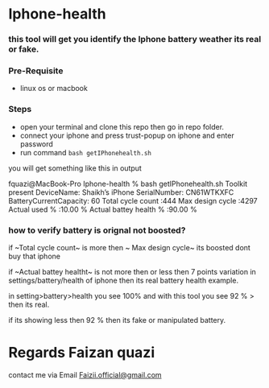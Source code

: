 # Iphone-health

### this tool will get you identify the Iphone battery weather its real or fake.

### Pre-Requisite
* linux os or macbook

### Steps
* open your terminal and clone this repo then go in repo folder.
* connect your iphone and press trust-popup on iphone and enter password
* run command ``bash getIPhonehealth.sh``

you will get something like this in output 

fquazi@MacBook-Pro Iphone-health % bash getIPhonehealth.sh
Toolkit present
DeviceName: Shaikh’s iPhone
SerialNumber: CN61WTKXFC
BatteryCurrentCapacity: 60
Total cycle count       :444
Max design cycle        :4297
Actual used %           :10.00 %
Actual battey health %  :90.00 %


### how to verify battery is orignal not boosted?

if ~Total cycle count~  is more then ~ Max design cycle~
its boosted dont buy that iphone

if ~Actual battey healtht~  is not more then or less then 7 points variation in settings/battery/health of iphone then its real battery health
example.

in setting>battery>health you see 100%
and with this tool you see 92 % > then its real.

if its showing less then 92 % then its fake or manipulated battery.

# Regards Faizan quazi

contact me via Email Faizii.official@gmail.com